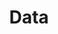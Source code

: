 ---
title: Data
description: We publish open data
permalink: /collection/search
layout: collection-search
lang-ref: collection
---